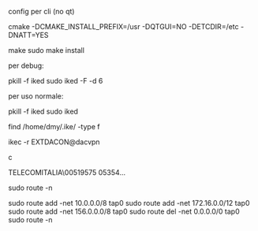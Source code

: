 

config per cli (no qt)

cmake -DCMAKE_INSTALL_PREFIX=/usr -DQTGUI=NO -DETCDIR=/etc -DNATT=YES


make
sudo make install






per debug:

pkill -f iked
sudo iked -F -d 6





per uso normale:

pkill -f iked
sudo iked

find /home/dmy/.ike/ -type f

ikec -r EXTDACON@dacvpn

c

TELECOMITALIA\00519575
05354...


sudo route -n

sudo route add -net 10.0.0.0/8 tap0
sudo route add -net 172.16.0.0/12 tap0
sudo route add -net 156.0.0.0/8 tap0
sudo route del -net 0.0.0.0/0 tap0
sudo route -n


